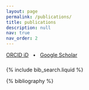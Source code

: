 ```yaml
---
layout: page
permalink: /publications/
title: publications
description: null
nav: true
nav_order: 2
---
```


<!-- _pages/publications.md -->

<p style="text-align: left; margin-bottom: 1.5rem;">
  <a href="https://orcid.org/0000-0001-9323-9632" target="_blank">ORCID iD</a>
  &nbsp;&nbsp;•&nbsp;&nbsp;
  <a href="https://scholar.google.com/citations?user=RdAYtRYAAAAJ&hl=en&oi=sra" target="_blank">Google Scholar</a>
</p>

<!-- Bibsearch Feature -->

{% include bib_search.liquid %}

<div class="publications">

{% bibliography %}

</div>
